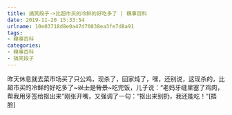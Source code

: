 ```yaml
---
title: 搞笑段子->比超市买的冷鲜的好吃多了 | 糗事百科
date: 2019-11-20 15:33:54
urlname: 10e03718d8e0a47d70838ea3fe7d8a91
tags: 
- 糗事百科
categories:
- 糗事百科
- 搞笑段子
---
```

昨天休息就去菜市场买了只公鸡，现杀了，回家炖了，嘿，还别说，这现杀的，比超市买的冷鲜的好吃多了~~~~~以上是背景~~~~~吃完饭，儿子说：“老妈牙缝里塞了鸡肉，帮我用牙签给抠出来”刚张开嘴，又强调了一句：“抠出来别扔，我还能吃！”[捂脸]


